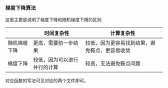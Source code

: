 ### 梯度下降算法

这里主要是说明了梯度下降和随机梯度下降的区别

|              | 时间复杂性                   | 计算复杂性                                     |
| ------------ | ---------------------------- | ---------------------------------------------- |
| 随机梯度下降 | 更高，需要前一步结果         | 较低，因为更容易找到结果，避免鞍点，更容易收敛 |
| 梯度下降     | 较低，因为可以进行并行的计算 | 较高，无法避免鞍点问题                         |

对应函数的写法可见对应的两个文件即可。